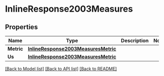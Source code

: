 # InlineResponse2003Measures

## Properties

Name | Type | Description | Notes
------------ | ------------- | ------------- | -------------
**Metric** | [**InlineResponse2003MeasuresMetric**](inline_response_200_3_measures_metric.md) |  | 
**Us** | [**InlineResponse2003MeasuresMetric**](inline_response_200_3_measures_metric.md) |  | 

[[Back to Model list]](../README.md#documentation-for-models) [[Back to API list]](../README.md#documentation-for-api-endpoints) [[Back to README]](../README.md)


